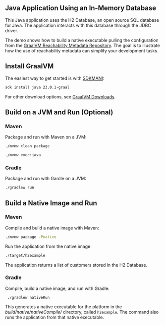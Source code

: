 ## Java Application Using an In-Memory Database

This Java application uses the H2 Database, an open source SQL database for Java. 
The application interacts with this database through the JDBC driver.

The demo shows how to build a native executable pulling the configuration from the [GraalVM Reachability Metadata Repository](https://github.com/oracle/graalvm-reachability-metadata). The goal is to illustrate how the use of reachability metadata can simplify your development tasks.

## Install GraalVM 

The easiest way to get started is with [SDKMAN!](https://sdkman.io/jdks/#graal):
```bash
sdk install java 23.0.1-graal
```
For other download options, see [GraalVM Downloads](https://www.graalvm.org/downloads/).

## Build on a JVM and Run (Optional)

### Maven
Package and run with Maven on a JVM:
```bash
./mvnw clean package
```
```bash
./mvnw exec:java
```

### Gradle
Package and run with Gardle on a JVM:
```bash
./gradlew run
```

## Build a Native Image and Run

### Maven
Compile and build a native image with Maven: 
```bash
./mvnw package -Pnative
```
Run the application from the native image:
```bash
./target/h2example
```
The application returns a list of customers stored in the H2 Database.

### Gradle

Compile, build a native image, and run with Gradle: 
```
 ./gradlew nativeRun
```
This generates a native executable for the platform in the _build/native/nativeCompile/_ directory, called `h2example`. The command also runs the application from that native executable.